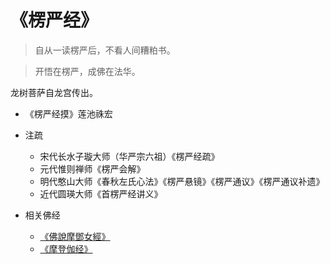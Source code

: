 # 《楞严经》

> 自从一读楞严后，不看人间糟粕书。

> 开悟在楞严，成佛在法华。

龙树菩萨自龙宫传出。

- 《楞严经摸》莲池祩宏

- 注疏

  - 宋代长水子璇大师（华严宗六祖）《楞严经疏》
  - 元代惟则禅师《楞严会解》
  - 明代憨山大师《春秋左氏心法》《楞严悬镜》《楞严通议》《楞严通议补遗》
  - 近代圆瑛大师《首楞严经讲义》

- 相关佛经

  - [《佛說摩鄧女經》](https://cbetaonline.cn/zh/T0551)
  - [《摩登伽经》](https://cbetaonline.dila.edu.tw/zh/T1300)
